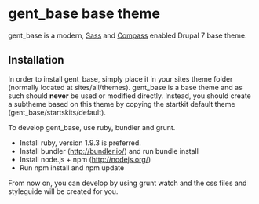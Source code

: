 # gent_base base theme

gent_base is a modern, [Sass](http://sass-lang.com/) and
[Compass](http://compass-style.org/) enabled Drupal 7 base theme.

## Installation

In order to install gent_base, simply place it in your sites theme folder
(normally located at sites/all/themes). gent_base is a base theme and as such
should **never** be used or modified directly. Instead, you should create a subtheme based on this theme by copying
the startkit default theme (gent_base/startskits/default).

To develop gent_base, use ruby, bundler and grunt.
* Install ruby, version 1.9.3 is preferred.
* Install bundler (http://bundler.io/) and run bundle install
* Install node.js + npm (http://nodejs.org/)
* Run npm install and npm update

From now on, you can develop by using grunt watch and the css files and styleguide will be created for you.

